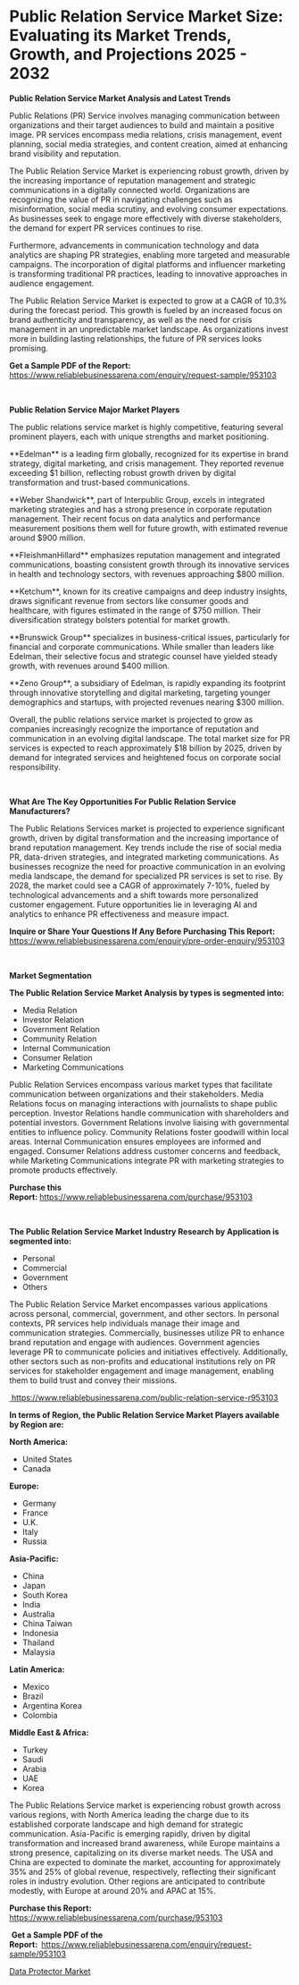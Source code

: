 <p><h1>Public Relation Service Market Size: Evaluating its Market Trends, Growth, and Projections 2025 - 2032</h1></p><p><strong>Public Relation Service Market Analysis and Latest Trends</strong></p>
<p><p>Public Relations (PR) Service involves managing communication between organizations and their target audiences to build and maintain a positive image. PR services encompass media relations, crisis management, event planning, social media strategies, and content creation, aimed at enhancing brand visibility and reputation.</p><p>The Public Relation Service Market is experiencing robust growth, driven by the increasing importance of reputation management and strategic communications in a digitally connected world. Organizations are recognizing the value of PR in navigating challenges such as misinformation, social media scrutiny, and evolving consumer expectations. As businesses seek to engage more effectively with diverse stakeholders, the demand for expert PR services continues to rise.</p><p>Furthermore, advancements in communication technology and data analytics are shaping PR strategies, enabling more targeted and measurable campaigns. The incorporation of digital platforms and influencer marketing is transforming traditional PR practices, leading to innovative approaches in audience engagement.</p><p>The Public Relation Service Market is expected to grow at a CAGR of 10.3% during the forecast period. This growth is fueled by an increased focus on brand authenticity and transparency, as well as the need for crisis management in an unpredictable market landscape. As organizations invest more in building lasting relationships, the future of PR services looks promising.</p></p>
<p><strong>Get a Sample PDF of the Report:&nbsp;</strong> <a href="https://www.reliablebusinessarena.com/enquiry/request-sample/953103?utm_campaign=1948&utm_medium=2&utm_source=Github&utm_content=ia&utm_term=06032025&utm_id=public-relation-service">https://www.reliablebusinessarena.com/enquiry/request-sample/953103</a></p>
<p>&nbsp;</p>
<p><strong>Public Relation Service Major Market Players</strong></p>
<p><p>The public relations service market is highly competitive, featuring several prominent players, each with unique strengths and market positioning.</p><p>**Edelman** is a leading firm globally, recognized for its expertise in brand strategy, digital marketing, and crisis management. They reported revenue exceeding $1 billion, reflecting robust growth driven by digital transformation and trust-based communications.</p><p>**Weber Shandwick**, part of Interpublic Group, excels in integrated marketing strategies and has a strong presence in corporate reputation management. Their recent focus on data analytics and performance measurement positions them well for future growth, with estimated revenue around $900 million.</p><p>**FleishmanHillard** emphasizes reputation management and integrated communications, boasting consistent growth through its innovative services in health and technology sectors, with revenues approaching $800 million. </p><p>**Ketchum**, known for its creative campaigns and deep industry insights, draws significant revenue from sectors like consumer goods and healthcare, with figures estimated in the range of $750 million. Their diversification strategy bolsters potential for market growth.</p><p>**Brunswick Group** specializes in business-critical issues, particularly for financial and corporate communications. While smaller than leaders like Edelman, their selective focus and strategic counsel have yielded steady growth, with revenues around $400 million.</p><p>**Zeno Group**, a subsidiary of Edelman, is rapidly expanding its footprint through innovative storytelling and digital marketing, targeting younger demographics and startups, with projected revenues nearing $300 million.</p><p>Overall, the public relations service market is projected to grow as companies increasingly recognize the importance of reputation and communication in an evolving digital landscape. The total market size for PR services is expected to reach approximately $18 billion by 2025, driven by demand for integrated services and heightened focus on corporate social responsibility.</p></p>
<p>&nbsp;</p>
<p><strong>What Are The Key Opportunities For Public Relation Service Manufacturers?</strong></p>
<p><p>The Public Relations Services market is projected to experience significant growth, driven by digital transformation and the increasing importance of brand reputation management. Key trends include the rise of social media PR, data-driven strategies, and integrated marketing communications. As businesses recognize the need for proactive communication in an evolving media landscape, the demand for specialized PR services is set to rise. By 2028, the market could see a CAGR of approximately 7-10%, fueled by technological advancements and a shift towards more personalized customer engagement. Future opportunities lie in leveraging AI and analytics to enhance PR effectiveness and measure impact.</p></p>
<p><strong>Inquire or Share Your Questions If Any Before Purchasing This Report:</strong> <a href="https://www.reliablebusinessarena.com/enquiry/pre-order-enquiry/953103?utm_campaign=1948&utm_medium=2&utm_source=Github&utm_content=ia&utm_term=06032025&utm_id=public-relation-service">https://www.reliablebusinessarena.com/enquiry/pre-order-enquiry/953103</a></p>
<p>&nbsp;</p>
<p><strong>Market Segmentation</strong></p>
<p><strong>The Public Relation Service Market Analysis by types is segmented into:</strong></p>
<p><ul><li>Media Relation</li><li>Investor Relation</li><li>Government Relation</li><li>Community Relation</li><li>Internal Communication</li><li>Consumer Relation</li><li>Marketing Communications</li></ul></p>
<p><p>Public Relation Services encompass various market types that facilitate communication between organizations and their stakeholders. Media Relations focus on managing interactions with journalists to shape public perception. Investor Relations handle communication with shareholders and potential investors. Government Relations involve liaising with governmental entities to influence policy. Community Relations foster goodwill within local areas. Internal Communication ensures employees are informed and engaged. Consumer Relations address customer concerns and feedback, while Marketing Communications integrate PR with marketing strategies to promote products effectively.</p></p>
<p><strong>Purchase this Report:&nbsp;</strong><a href="https://www.reliablebusinessarena.com/purchase/953103?utm_campaign=1948&utm_medium=2&utm_source=Github&utm_content=ia&utm_term=06032025&utm_id=public-relation-service">https://www.reliablebusinessarena.com/purchase/953103</a></p>
<p>&nbsp;</p>
<p><strong>The Public Relation Service Market Industry Research by Application is segmented into:</strong></p>
<p><ul><li>Personal</li><li>Commercial</li><li>Government</li><li>Others</li></ul></p>
<p><p>The Public Relation Service Market encompasses various applications across personal, commercial, government, and other sectors. In personal contexts, PR services help individuals manage their image and communication strategies. Commercially, businesses utilize PR to enhance brand reputation and engage with audiences. Government agencies leverage PR to communicate policies and initiatives effectively. Additionally, other sectors such as non-profits and educational institutions rely on PR services for stakeholder engagement and image management, enabling them to build trust and convey their missions.</p></p>
<p><a href="https://www.reliablebusinessarena.com/public-relation-service-r953103?utm_campaign=1948&utm_medium=2&utm_source=Github&utm_content=ia&utm_term=06032025&utm_id=public-relation-service">&nbsp;https://www.reliablebusinessarena.com/public-relation-service-r953103</a></p>
<p><strong>In terms of Region, the Public Relation Service Market Players available by Region are:</strong></p>
<p>
    <p> <strong> North America: </strong>
        <ul>
            <li>United States</li>
            <li>Canada</li>
        </ul>
        </p> 
    <p> <strong> Europe: </strong>
        <ul>
            <li>Germany</li>
            <li>France</li>
            <li>U.K.</li>
            <li>Italy</li>
            <li>Russia</li>
        </ul>
        </p> 
    <p> <strong> Asia-Pacific: </strong>
        <ul>
            <li>China</li>
            <li>Japan</li>
            <li>South Korea</li>
            <li>India</li>
            <li>Australia</li>
            <li>China Taiwan</li>
            <li>Indonesia</li>
            <li>Thailand</li>
            <li>Malaysia</li>
        </ul>
        </p> 
    <p> <strong> Latin America: </strong>
        <ul>
            <li>Mexico</li>
            <li>Brazil</li>
            <li>Argentina Korea</li>
            <li>Colombia</li>
        </ul>
        </p> 
    <p> <strong> Middle East & Africa: </strong>
        <ul>
            <li>Turkey</li>
            <li>Saudi</li>
            <li>Arabia</li>
            <li>UAE</li>
            <li>Korea</li>
        </ul>
    </p>
    </p>
<p><p>The Public Relations Service market is experiencing robust growth across various regions, with North America leading the charge due to its established corporate landscape and high demand for strategic communication. Asia-Pacific is emerging rapidly, driven by digital transformation and increased brand awareness, while Europe maintains a strong presence, capitalizing on its diverse market needs. The USA and China are expected to dominate the market, accounting for approximately 35% and 25% of global revenue, respectively, reflecting their significant roles in industry evolution. Other regions are anticipated to contribute modestly, with Europe at around 20% and APAC at 15%.</p></p>
<p><strong>Purchase this Report: </strong><a href="https://www.reliablebusinessarena.com/purchase/953103?utm_campaign=1948&utm_medium=2&utm_source=Github&utm_content=ia&utm_term=06032025&utm_id=public-relation-service">https://www.reliablebusinessarena.com/purchase/953103</a></p>
<p>&nbsp;<strong>Get a Sample PDF of the Report:&nbsp;&nbsp;</strong><a href="https://www.reliablebusinessarena.com/enquiry/request-sample/953103?utm_campaign=1948&utm_medium=2&utm_source=Github&utm_content=ia&utm_term=06032025&utm_id=public-relation-service">https://www.reliablebusinessarena.com/enquiry/request-sample/953103</a></p>
<p><strong></strong></p>
<p><p><a href="https://github.com/rahu1506/Market-Research-Report-List-6/blob/main/data-protector-market.md?utm_campaign=1948&utm_medium=2&utm_source=Github&utm_content=ia&utm_term=06032025&utm_id=public-relation-service">Data Protector Market</a></p></p>